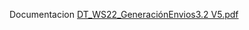 Documentacion
[DT_WS22_GeneraciónEnvios3.2 V5.pdf](/.attachments/DT_WS22_GeneraciónEnvios3.2%20V5-bc048d3c-fe94-4614-bdd5-859d9cba183b.pdf)